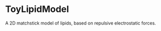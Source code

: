 ToyLipidModel
=============

A 2D matchstick model of lipids, based on repulsive electrostatic forces.
